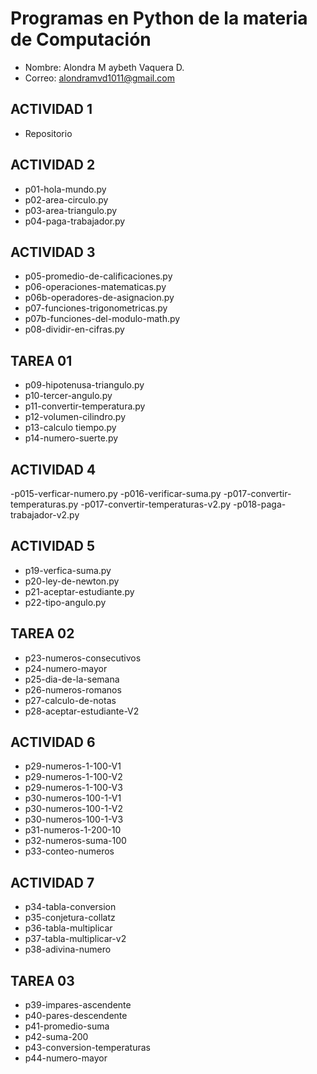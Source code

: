 # Programas en Python de la materia de Computación
- Nombre: Alondra M aybeth Vaquera D.
- Correo: alondramvd1011@gmail.com

## ACTIVIDAD 1
- Repositorio

## ACTIVIDAD 2
- p01-hola-mundo.py
- p02-area-circulo.py
- p03-area-triangulo.py
- p04-paga-trabajador.py

## ACTIVIDAD 3
- p05-promedio-de-calificaciones.py
- p06-operaciones-matematicas.py
- p06b-operadores-de-asignacion.py
- p07-funciones-trigonometricas.py
- p07b-funciones-del-modulo-math.py
- p08-dividir-en-cifras.py

## TAREA 01
- p09-hipotenusa-triangulo.py
- p10-tercer-angulo.py
- p11-convertir-temperatura.py
- p12-volumen-cilindro.py
- p13-calculo tiempo.py
- p14-numero-suerte.py 

## ACTIVIDAD 4
-p015-verficar-numero.py
-p016-verificar-suma.py
-p017-convertir-temperaturas.py
-p017-convertir-temperaturas-v2.py
-p018-paga-trabajador-v2.py

## ACTIVIDAD 5
- p19-verfica-suma.py
- p20-ley-de-newton.py
- p21-aceptar-estudiante.py
- p22-tipo-angulo.py

## TAREA 02
- p23-numeros-consecutivos
- p24-numero-mayor
- p25-dia-de-la-semana
- p26-numeros-romanos
- p27-calculo-de-notas
- p28-aceptar-estudiante-V2

## ACTIVIDAD 6
- p29-numeros-1-100-V1
- p29-numeros-1-100-V2
- p29-numeros-1-100-V3
- p30-numeros-100-1-V1
- p30-numeros-100-1-V2
- p30-numeros-100-1-V3
- p31-numeros-1-200-10
- p32-numeros-suma-100
- p33-conteo-numeros

## ACTIVIDAD 7
- p34-tabla-conversion
- p35-conjetura-collatz
- p36-tabla-multiplicar
- p37-tabla-multiplicar-v2
- p38-adivina-numero

## TAREA 03
- p39-impares-ascendente
- p40-pares-descendente
- p41-promedio-suma
- p42-suma-200
- p43-conversion-temperaturas
- p44-numero-mayor
